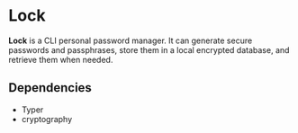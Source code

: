 # Lock

**Lock** is a CLI personal password manager. It can generate secure passwords
and passphrases, store them in a local encrypted database, and retrieve them
when needed.

## Dependencies

- Typer
- cryptography
